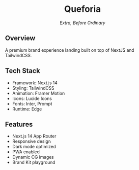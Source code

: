 <div align="center">
  <h1>Queforia</h1>
  <p><em>Extra, Before Ordinary</em></p>
</div>

## Overview

A premium brand experience landing built on top of NextJS and TailwindCSS.

## Tech Stack

- Framework: Next.js 14
- Styling: TailwindCSS
- Animation: Framer Motion
- Icons: Lucide Icons
- Fonts: Inter, Prompt
- Runtime: Edge

## Features

- Next.js 14 App Router
- Responsive design
- Dark mode optimized
- PWA enabled
- Dynamic OG images
- Brand Kit playground
